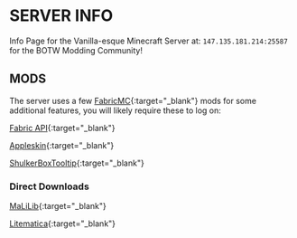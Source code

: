 # SERVER INFO

Info Page for the Vanilla-esque Minecraft Server at: `147.135.181.214:25587` for the BOTW Modding Community!

## MODS

The server uses a few [FabricMC](https://fabricmc.net/use/){:target="_blank"} mods for some additional features, you will likely require these to log on:

[Fabric API](https://www.curseforge.com/minecraft/mc-mods/fabric-api/files/2988824){:target="_blank"}

[Appleskin](https://www.curseforge.com/minecraft/mc-mods/appleskin/files/2987255){:target="_blank"}

[ShulkerBoxTooltip](https://www.curseforge.com/minecraft/mc-mods/appleskin/files/2987255){:target="_blank"}

### Direct Downloads
[MaLiLib](https://masa.dy.fi/mcmods/malilib/malilib-fabric-1.16.0-0.10.0-dev.21+beta.2.jar){:target="_blank"}

[Litematica](https://masa.dy.fi/mcmods/litematica/litematica-fabric-1.16.0-0.0.0-dev.20200627.000333.jar){:target="_blank"}
